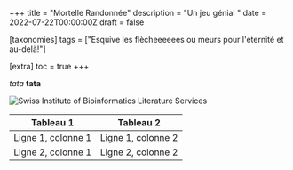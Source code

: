 +++
title = "Mortelle Randonnée"
description = "Un jeu génial "
date = 2022-07-22T00:00:00Z
draft = false

[taxonomies]
tags = ["Esquive les flècheeeeees ou meurs pour l'éternité et au-delà!"]

[extra]
toc = true
+++

*tata*
**tata**

![Swiss Institute of Bioinformatics Literature Services](https://biodiversitypmc.sibils.org/img/logo_banner.7ff68d4d.png "Swiss Institute of Bioinformatics Literature Services")

| Tableau 1 |Tableau 2 |
|-----------|----------|
|Ligne 1, colonne 1| Ligne 1, colonne 2|
|Ligne 2, colonne 1| Ligne 2, colonne 2|
